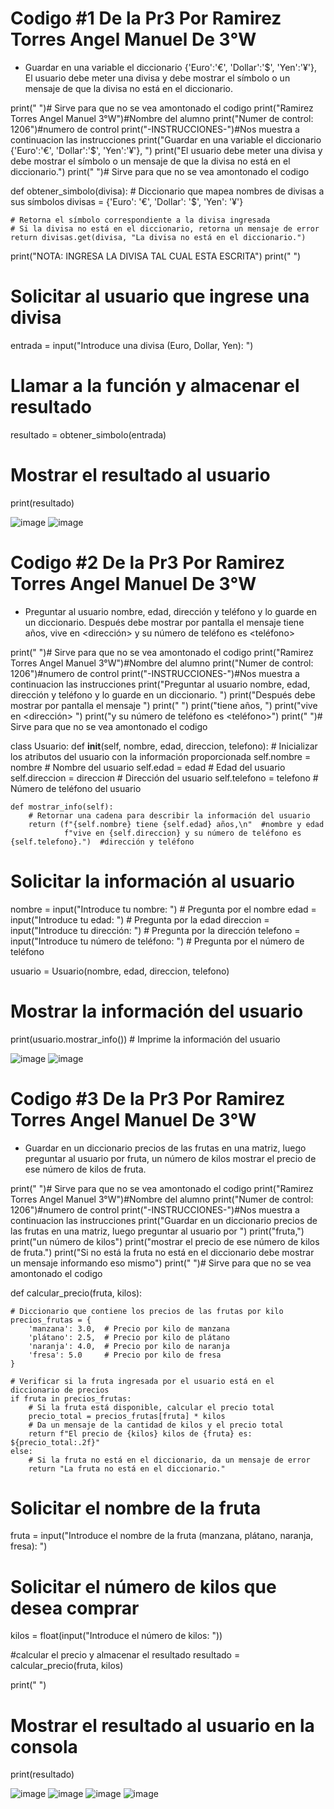 # Codigo #1 De la Pr3 Por Ramirez Torres Angel Manuel De 3°W
- Guardar en una variable el diccionario {'Euro':'€', 'Dollar':'$', 'Yen':'¥'}, 
El usuario debe meter una divisa y debe mostrar el símbolo o un mensaje de que la divisa no está en el diccionario.


print(" ")# Sirve para que no se vea amontonado el codigo 
print("Ramirez Torres Angel Manuel 3°W")#Nombre del alumno
print("Numer de control: 1206")#numero de control
print("-INSTRUCCIONES-")#Nos muestra a continuacion las instrucciones
print("Guardar en una variable el diccionario {'Euro':'€', 'Dollar':'$', 'Yen':'¥'}, ")
print("El usuario debe meter una divisa y debe mostrar el símbolo o un mensaje de que la divisa no está en el diccionario.")
print(" ")# Sirve para que no se vea amontonado el codigo 

def obtener_simbolo(divisa):
    # Diccionario que mapea nombres de divisas a sus símbolos
    divisas = {'Euro': '€', 'Dollar': '$', 'Yen': '¥'}
    
    # Retorna el símbolo correspondiente a la divisa ingresada
    # Si la divisa no está en el diccionario, retorna un mensaje de error
    return divisas.get(divisa, "La divisa no está en el diccionario.")
print("NOTA: INGRESA LA DIVISA TAL CUAL ESTA ESCRITA")
print(" ")
# Solicitar al usuario que ingrese una divisa
entrada = input("Introduce una divisa (Euro, Dollar, Yen): ")

# Llamar a la función y almacenar el resultado
resultado = obtener_simbolo(entrada)

# Mostrar el resultado al usuario
print(resultado)


![image](https://github.com/user-attachments/assets/8c8446d3-5bbb-451a-8a6c-689fe3c3e778)
![image](https://github.com/user-attachments/assets/20043a42-e26a-4a64-9e76-0b5689021039)


# Codigo #2 De la Pr3 Por Ramirez Torres Angel Manuel De 3°W
- Preguntar al usuario nombre, edad, dirección y teléfono y lo guarde en un diccionario. Después debe mostrar por pantalla el mensaje <nombre> tiene <edad> años, vive en <dirección> y su número de teléfono es <teléfono>

print(" ")# Sirve para que no se vea amontonado el codigo 
print("Ramirez Torres Angel Manuel 3°W")#Nombre del alumno
print("Numer de control: 1206")#numero de control
print("-INSTRUCCIONES-")#Nos muestra a continuacion las instrucciones
print("Preguntar al usuario nombre, edad, dirección y teléfono y lo guarde en un diccionario. ")
print("Después debe mostrar por pantalla el mensaje ")
print("<nombre> ")
print("tiene <edad> años, ")
print("vive en <dirección> ")
print("y su número de teléfono es <teléfono>")
print(" ")# Sirve para que no se vea amontonado el codigo 

class Usuario:
    def __init__(self, nombre, edad, direccion, telefono):
        # Inicializar los atributos del usuario con la información proporcionada
        self.nombre = nombre      # Nombre del usuario
        self.edad = edad          # Edad del usuario
        self.direccion = direccion  # Dirección del usuario
        self.telefono = telefono    # Número de teléfono del usuario

    def mostrar_info(self):
        # Retornar una cadena para describir la información del usuario 
        return (f"{self.nombre} tiene {self.edad} años,\n"  #nombre y edad
                f"vive en {self.direccion} y su número de teléfono es {self.telefono}.")  #dirección y teléfono

# Solicitar la información al usuario
nombre = input("Introduce tu nombre: ")        # Pregunta por el nombre
edad = input("Introduce tu edad: ")            # Pregunta por la edad
direccion = input("Introduce tu dirección: ")   # Pregunta por la dirección
telefono = input("Introduce tu número de teléfono: ")  # Pregunta por el número de teléfono

usuario = Usuario(nombre, edad, direccion, telefono)

# Mostrar la información del usuario 
print(usuario.mostrar_info())  # Imprime la información del usuario 


![image](https://github.com/user-attachments/assets/c252d6ab-c6f8-4c68-8e4e-f29aab69788b)
![image](https://github.com/user-attachments/assets/6697f629-ffe1-4d6c-8458-f47dd46e31fa)



# Codigo #3 De la Pr3 Por Ramirez Torres Angel Manuel De 3°W
- Guardar en un diccionario precios de las frutas en una matriz, luego preguntar al usuario por fruta, un número de kilos mostrar el precio de ese número de kilos de fruta.

print(" ")# Sirve para que no se vea amontonado el codigo 
print("Ramirez Torres Angel Manuel 3°W")#Nombre del alumno
print("Numer de control: 1206")#numero de control
print("-INSTRUCCIONES-")#Nos muestra a continuacion las instrucciones
print("Guardar en un diccionario precios de las frutas en una matriz, luego preguntar al usuario por ")
print("fruta,")
print("un número de kilos")
print("mostrar el precio de ese número de kilos de fruta.")
print("Si no está la fruta no está en el diccionario debe mostrar un mensaje informando eso mismo")
print(" ")# Sirve para que no se vea amontonado el codigo 


def calcular_precio(fruta, kilos):

    # Diccionario que contiene los precios de las frutas por kilo
    precios_frutas = {
        'manzana': 3.0,  # Precio por kilo de manzana
        'plátano': 2.5,  # Precio por kilo de plátano
        'naranja': 4.0,  # Precio por kilo de naranja
        'fresa': 5.0     # Precio por kilo de fresa
    }

    # Verificar si la fruta ingresada por el usuario está en el diccionario de precios
    if fruta in precios_frutas:
        # Si la fruta está disponible, calcular el precio total
        precio_total = precios_frutas[fruta] * kilos
        # Da un mensaje de la cantidad de kilos y el precio total
        return f"El precio de {kilos} kilos de {fruta} es: ${precio_total:.2f}"
    else:
        # Si la fruta no está en el diccionario, da un mensaje de error
        return "La fruta no está en el diccionario."

# Solicitar el nombre de la fruta
fruta = input("Introduce el nombre de la fruta (manzana, plátano, naranja, fresa): ")

# Solicitar el número de kilos que desea comprar
kilos = float(input("Introduce el número de kilos: "))

#calcular el precio y almacenar el resultado
resultado = calcular_precio(fruta, kilos)

print(" ")
# Mostrar el resultado al usuario en la consola
print(resultado) 


![image](https://github.com/user-attachments/assets/44eadcc8-b118-4b00-8003-a5073216974e)
![image](https://github.com/user-attachments/assets/d9260553-e574-4e2d-9813-16253f358e42)
![image](https://github.com/user-attachments/assets/d9b4f234-12fc-4d23-b5eb-3984035d0d0d)
![image](https://github.com/user-attachments/assets/ed76a3a0-49bb-4969-8726-813ae3128af3)


